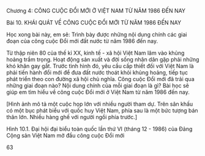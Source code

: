 Chương 4: CÔNG CUỘC ĐỔI MỚI Ở VIỆT NAM TỪ NĂM 1986 ĐẾN NAY

Bài 10. KHÁI QUÁT VỀ CÔNG CUỘC ĐỔI MỚI TỪ NĂM 1986 ĐẾN NAY

Học xong bài này, em sẽ:
Trình bày được những nội dung chính các giai đoạn của công cuộc Đổi mới đất nước từ năm 1986 đến nay.

Từ thập niên 80 của thế kỉ XX, kinh tế - xã hội Việt Nam lâm vào khủng hoảng trầm trọng. Hoạt động sản xuất và đời sống nhân dân gặp phải những khó khăn gay gắt. Trước tình hình đó, yêu cầu cấp thiết đối với Việt Nam là phải tiến hành đổi mới để đưa đất nước thoát khỏi khủng hoảng, tiếp tục phát triển theo con đường xã hội chủ nghĩa. Công cuộc Đổi mới đã trải qua những giai đoạn nào? Nội dung chính của mỗi giai đoạn là gì? Bài học sẽ giúp em tìm hiểu về công cuộc Đổi mới ở Việt Nam từ năm 1986 đến nay.

[Hình ảnh mô tả một cuộc họp lớn với nhiều người tham dự. Trên sân khấu có một bục phát biểu với quốc huy Việt Nam, phía sau là một bức tượng bán thân lớn. Nhiều hàng ghế với người ngồi phía trước.]

Hình 10.1. Đại hội đại biểu toàn quốc lần thứ VI (tháng 12 - 1986) của Đảng Cộng sản Việt Nam mở đầu công cuộc Đổi mới

63